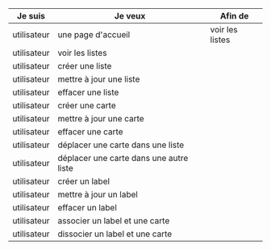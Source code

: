 |Je suis | Je veux | Afin de |
| --- | --- | --- |
| utilisateur | une page d'accueil | voir les listes |
| utilisateur | voir les listes | |
| utilisateur | créer une liste | |
| utilisateur | mettre à jour une liste | |
| utilisateur | effacer une liste | |
| utilisateur | créer une carte | |
| utilisateur | mettre à jour une carte | |
| utilisateur | effacer une carte | |
| utilisateur | déplacer une carte dans une liste | |
| utilisateur | déplacer une carte dans une autre liste | |
| utilisateur | créer un label | |
| utilisateur | mettre à jour un label | |
| utilisateur | effacer un label | |
| utilisateur | associer un label et une carte | |
| utilisateur | dissocier un label et une carte | |
